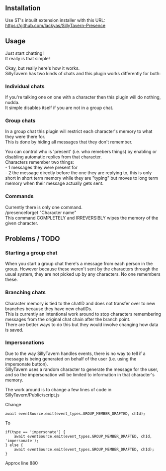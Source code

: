 ## Installation
Use ST's inbuilt extension installer with this URL:  
https://github.com/lackyas/SillyTavern-Presence



## Usage
Just start chatting!  
It really is that simple!  
  
Okay, but really here's how it works.  
SillyTavern has two kinds of chats and this plugin works differently for both:  
  
### Individual chats
If you're talking one on one with a character then this plugin will do nothing, nudda.  
It simple disables itself if you are not in a group chat.  
  
### Group chats
In a group chat this plugin will restrict each character's memory to what they were there for.  
This is done by hiding all messages that they don't remember.  
  
You can control who is 'present' (i.e. who remebers things) by enabling or disabling automatic replies from that character.  
Characters remember two things:   
	- 1 messages they were present for   
	- 2 the message directly before the one they are replying to, this is only short in short term memory while they are "typing" but moves to long term memory when their message actually gets sent.  
  
### Commands
Currently there is only one command.  
	/presenceforget "Character name"  
This command COMPLETELY and IRREVERSIBLY wipes the memory of the given character.  



## Problems / TODO
### Starting a group chat
When you start a group chat there's a message from each person in the group. However because these weren't sent by the characters through the usual system, they are not picked up by any characters. No one remembers these.  

### Branching chats
Character memory is tied to the chatID and does not transfer over to new branches because they have new chatIDs.  
This is currently an intentional work around to stop characters remembering messages from the original chat chain after the branch point.  
There are better ways to do this but they would involve changing how data is saved.  

### Impersonations
Due to the way SillyTavern handles events, there is no way to tell if a message is being generated on behalf of the user (i.e. using the impersonate button).  
SillyTavern uses a random character to generate the message for the user, and so the impersonation will be limited to information in that character's memory.  

The work around is to change a few lines of code in SillyTavern/Public/script.js  

Change   

	await eventSource.emit(event_types.GROUP_MEMBER_DRAFTED, chId);  
To  

	if(type == 'impersonate') {  
		await eventSource.emit(event_types.GROUP_MEMBER_DRAFTED, chId, 'impersonate');  
	} else {  
		await eventSource.emit(event_types.GROUP_MEMBER_DRAFTED, chId);  
	}  
Approx line 880
